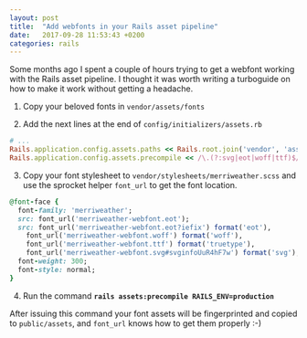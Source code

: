 ```yaml
---
layout: post
title:  "Add webfonts in your Rails asset pipeline"
date:   2017-09-28 11:53:43 +0200
categories: rails
---
```

Some months ago I spent a couple of hours trying to get a webfont working with the Rails asset pipeline.
I thought it was worth writing a turboguide on how to make it work without getting a headache.

1) Copy your beloved fonts in `vendor/assets/fonts`

2) Add the next lines at the end of `config/initializers/assets.rb`

```ruby
# ...
Rails.application.config.assets.paths << Rails.root.join('vendor', 'assets', 'fonts')
Rails.application.config.assets.precompile << /\.(?:svg|eot|woff|ttf)$/
```

3) Copy your font stylesheet to `vendor/stylesheets/merriweather.scss` and use the
sprocket helper `font_url` to get the font location.

```ruby
@font-face {
  font-family: 'merriweather';
  src: font_url('merriweather-webfont.eot');
  src: font_url('merriweather-webfont.eot?iefix') format('eot'),
    font_url('merriweather-webfont.woff') format('woff'),
    font_url('merriweather-webfont.ttf') format('truetype'),
    font_url('merriweather-webfont.svg#svginfoUuR4hF7w') format('svg');
  font-weight: 300;
  font-style: normal;
}
```

4) Run the command **`rails assets:precompile RAILS_ENV=production`**

After issuing this command your font assets will be fingerprinted and copied to `public/assets`, and `font_url` knows how to get them properly :-)
